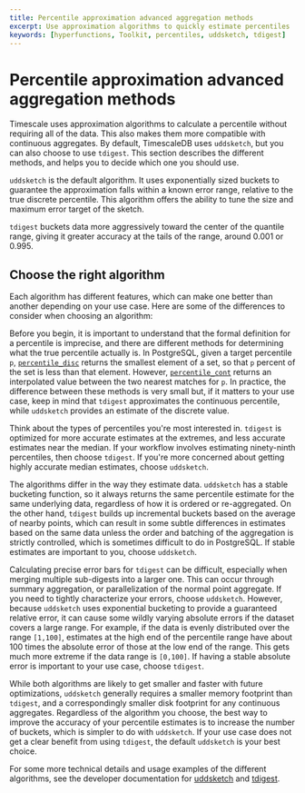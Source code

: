 ```yaml
---
title: Percentile approximation advanced aggregation methods
excerpt: Use approximation algorithms to quickly estimate percentiles
keywords: [hyperfunctions, Toolkit, percentiles, uddsketch, tdigest]
---
```


# Percentile approximation advanced aggregation methods
Timescale uses approximation algorithms to calculate a percentile without
requiring all of the data. This also makes them more compatible with continuous
aggregates. By default, TimescaleDB uses `uddsketch`, but you can also choose to
use `tdigest`. This section describes the different methods, and helps you to
decide which one you should use.

`uddsketch` is the default algorithm. It uses exponentially sized buckets to
guarantee the approximation falls within a known error range, relative to the
true discrete percentile. This algorithm offers the ability to tune the size and
maximum error target of the sketch.

`tdigest` buckets data more aggressively toward the center of the quantile
range, giving it greater accuracy at the tails of the range, around 0.001 or
0.995.

## Choose the right algorithm
Each algorithm has different features, which can make one better than another
depending on your use case. Here are some of the differences to consider when
choosing an algorithm:

Before you begin, it is important to understand that the formal definition for
a percentile is imprecise, and there are different methods for determining what
the true percentile actually is. In PostgreSQL, given a target percentile `p`,
[`percentile_disc`][pg-percentile] returns the smallest element of a set, so
that `p` percent of the set is less than that element. However,
[`percentile_cont`][pg-percentile] returns an interpolated value between the two
nearest matches for `p`. In practice, the difference between these methods is
very small but, if it matters to your use case, keep in mind that `tdigest`
approximates the continuous percentile, while `uddsketch` provides an estimate
of the discrete value.

Think about the types of percentiles you're most interested in. `tdigest` is
optimized for more accurate estimates at the extremes, and less accurate
estimates near the median. If your workflow involves estimating ninety-ninth
percentiles, then choose `tdigest`. If you're more concerned about getting
highly accurate median estimates, choose `uddsketch`.

The algorithms differ in the way they estimate data. `uddsketch` has a stable
bucketing function, so it always returns the same percentile estimate for
the same underlying data, regardless of how it is ordered or re-aggregated. On
the other hand,  `tdigest` builds up incremental buckets based on the average of
nearby points, which can result in some subtle differences in estimates based on
the same data unless the order and batching of the aggregation is strictly
controlled, which is sometimes difficult to do in PostgreSQL. If stable
estimates are important to you, choose `uddsketch`.

Calculating precise error bars for `tdigest` can be difficult, especially when
merging multiple sub-digests into a larger one. This can occur through summary
aggregation, or parallelization of the normal point aggregate. If you need to
tightly characterize your errors, choose `uddsketch`. However, because
`uddsketch` uses exponential bucketing to provide a guaranteed relative error,
it can cause some wildly varying absolute errors if the dataset covers a large
range. For example, if the data is evenly distributed over the range `[1,100]`,
estimates at the high end of the percentile range have about 100 times the
absolute error of those at the low end of the range. This gets much more extreme
if the data range is `[0,100]`. If having a stable absolute error is important to
your use case, choose `tdigest`.

While both algorithms are likely to get smaller and faster with future
optimizations, `uddsketch` generally requires a smaller memory footprint than
`tdigest`, and a correspondingly smaller disk footprint for any continuous
aggregates. Regardless of the algorithm you choose, the best way to improve the
accuracy of your percentile estimates is to increase the number of buckets,
which is simpler to do with `uddsketch`. If your use case does not get a clear
benefit from using `tdigest`, the default `uddsketch` is your best choice.

For some more technical details and usage examples of the different algorithms,
see the developer documentation for [uddsketch][gh-uddsketch] and
[tdigest][gh-tdigest].

[pg-percentile]: https://www.postgresql.org/docs/current/functions-aggregate.html#FUNCTIONS-ORDEREDSET-TABLE
[gh-tdigest]: https://github.com/timescale/timescaledb-toolkit/blob/main/docs/tdigest.md
[gh-uddsketch]: https://github.com/timescale/timescaledb-toolkit/blob/main/docs/uddsketch.md
